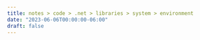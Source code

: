 ```yaml
---
title: notes > code > .net > libraries > system > environment
date: "2023-06-06T00:00:00-06:00"
draft: false
---
```

